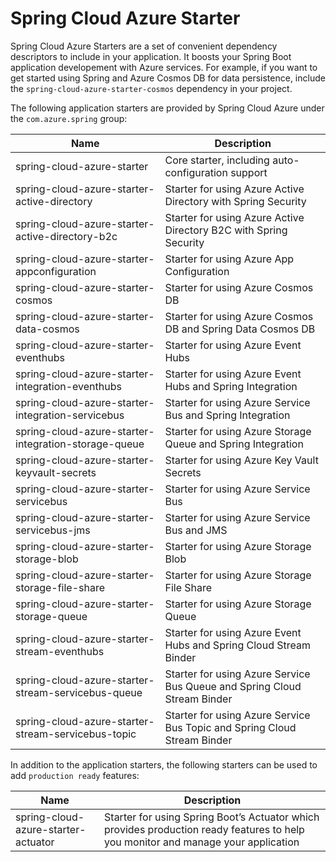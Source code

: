 # Spring Cloud Azure Starter

Spring Cloud Azure Starters are a set of convenient dependency descriptors to include in your application. It boosts your Spring Boot application developement with Azure services. For example, if you want to get started using Spring and Azure Cosmos DB for data persistence, include the `spring-cloud-azure-starter-cosmos` dependency in your project.

The following application starters are provided by Spring Cloud Azure under the `com.azure.spring` group:

| Name                                                 | Description                                                  |
| ---------------------------------------------------- | ------------------------------------------------------------ |
| spring-cloud-azure-starter                           | Core starter, including auto-configuration support           |
| spring-cloud-azure-starter-active-directory          | Starter for using Azure Active Directory with Spring Security |
| spring-cloud-azure-starter-active-directory-b2c      | Starter for using Azure Active Directory B2C with Spring Security |
| spring-cloud-azure-starter-appconfiguration          | Starter for using Azure App Configuration                    |
| spring-cloud-azure-starter-cosmos                    | Starter for using Azure Cosmos DB                            |
| spring-cloud-azure-starter-data-cosmos               | Starter for using Azure Cosmos DB and Spring Data Cosmos DB  |
| spring-cloud-azure-starter-eventhubs                 | Starter for using Azure Event Hubs                           |
| spring-cloud-azure-starter-integration-eventhubs     | Starter for using Azure Event Hubs and Spring Integration    |
| spring-cloud-azure-starter-integration-servicebus    | Starter for using Azure Service Bus and Spring Integration   |
| spring-cloud-azure-starter-integration-storage-queue | Starter for using Azure Storage Queue and Spring Integration |
| spring-cloud-azure-starter-keyvault-secrets          | Starter for using Azure Key Vault Secrets                    |
| spring-cloud-azure-starter-servicebus                | Starter for using Azure Service Bus                          |
| spring-cloud-azure-starter-servicebus-jms            | Starter for using Azure Service Bus and JMS                  |
| spring-cloud-azure-starter-storage-blob              | Starter for using Azure Storage Blob                         |
| spring-cloud-azure-starter-storage-file-share        | Starter for using Azure Storage File Share                   |
| spring-cloud-azure-starter-storage-queue             | Starter for using Azure Storage Queue                        |
| spring-cloud-azure-starter-stream-eventhubs          | Starter for using Azure Event Hubs and Spring Cloud Stream Binder |
| spring-cloud-azure-starter-stream-servicebus-queue   | Starter for using Azure Service Bus Queue and Spring Cloud Stream Binder |
| spring-cloud-azure-starter-stream-servicebus-topic   | Starter for using Azure Service Bus Topic and Spring Cloud Stream Binder |

In addition to the application starters, the following starters can be used to add `production ready` features:

| Name                                | Description                                                  |
| ----------------------------------- | ------------------------------------------------------------ |
| spring-cloud-azure-starter-actuator | Starter for using Spring Boot’s Actuator which provides production ready features to help you monitor and manage your application |



